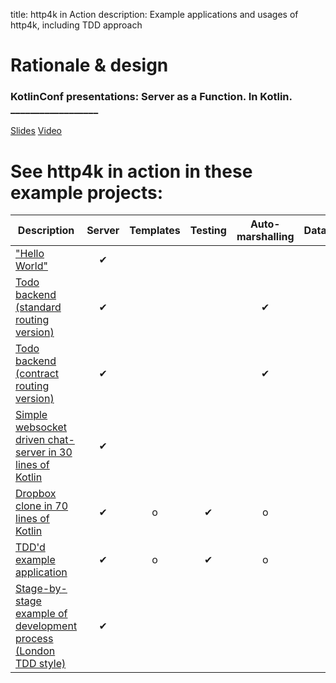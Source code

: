 title: http4k in Action
description: Example applications and usages of http4k, including TDD approach 

# Rationale & design

### KotlinConf presentations: Server as a Function. In Kotlin. __________________
[Slides](https://speakerdeck.com/daviddenton/server-as-a-function-in-kotlin)
[Video](http://bit.ly/serverasafunction)

# See http4k in action in these example projects:

| Description | Server | Templates | Testing | Auto-marshalling | Database | HttpClient | Websockets | AWS | CD pipeline | Serverless | Graal |
|-----|:---:|:---:|:---:|:---:|:---:|:---:|:---:|:---:|:---:|:---:|:---:|
|["Hello World"](https://start.http4k.org)|✔| | | | | | | |✔| | | |
|[Todo backend (standard routing version)](https://github.com/http4k/http4k-todo-backend)|✔| | |✔| | | | | | | |
|[Todo backend (contract routing version)](https://github.com/http4k/http4k-contract-todo-backend)|✔| | |✔| | | | | | | |
|[Simple websocket driven chat-server in 30 lines of Kotlin](https://github.com/daviddenton/http4k-demo-irc)|✔| | | | | |✔| |✔| | |
|[Dropbox clone in 70 lines of Kotlin](https://github.com/daviddenton/http4kbox)|✔|o|✔|o| | | |✔|o|✔|o|
|[TDD'd example application](https://github.com/http4k/http4k-contract-example-app)|✔|o|✔|o| |✔| | | | | |
|[Stage-by-stage example of development process (London TDD style)](/guide/example)|✔| | | | | | | | | | |
